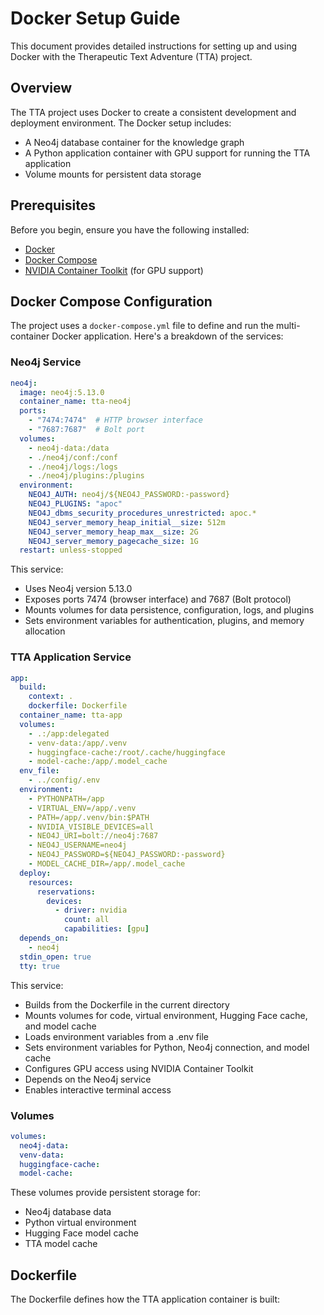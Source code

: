 # Docker Setup Guide

This document provides detailed instructions for setting up and using Docker with the Therapeutic Text Adventure (TTA) project.

## Overview

The TTA project uses Docker to create a consistent development and deployment environment. The Docker setup includes:

- A Neo4j database container for the knowledge graph
- A Python application container with GPU support for running the TTA application
- Volume mounts for persistent data storage

## Prerequisites

Before you begin, ensure you have the following installed:

- [Docker](https://docs.docker.com/get-docker/)
- [Docker Compose](https://docs.docker.com/compose/install/)
- [NVIDIA Container Toolkit](https://docs.nvidia.com/datacenter/cloud-native/container-toolkit/install-guide.html) (for GPU support)

## Docker Compose Configuration

The project uses a `docker-compose.yml` file to define and run the multi-container Docker application. Here's a breakdown of the services:

### Neo4j Service

```yaml
neo4j:
  image: neo4j:5.13.0
  container_name: tta-neo4j
  ports:
    - "7474:7474"  # HTTP browser interface
    - "7687:7687"  # Bolt port
  volumes:
    - neo4j-data:/data
    - ./neo4j/conf:/conf
    - ./neo4j/logs:/logs
    - ./neo4j/plugins:/plugins
  environment:
    NEO4J_AUTH: neo4j/${NEO4J_PASSWORD:-password}
    NEO4J_PLUGINS: "apoc"
    NEO4J_dbms_security_procedures_unrestricted: apoc.*
    NEO4J_server_memory_heap_initial__size: 512m
    NEO4J_server_memory_heap_max__size: 2G
    NEO4J_server_memory_pagecache_size: 1G
  restart: unless-stopped
```

This service:
- Uses Neo4j version 5.13.0
- Exposes ports 7474 (browser interface) and 7687 (Bolt protocol)
- Mounts volumes for data persistence, configuration, logs, and plugins
- Sets environment variables for authentication, plugins, and memory allocation

### TTA Application Service

```yaml
app:
  build:
    context: .
    dockerfile: Dockerfile
  container_name: tta-app
  volumes:
    - .:/app:delegated
    - venv-data:/app/.venv
    - huggingface-cache:/root/.cache/huggingface
    - model-cache:/app/.model_cache
  env_file:
    - ../config/.env
  environment:
    - PYTHONPATH=/app
    - VIRTUAL_ENV=/app/.venv
    - PATH=/app/.venv/bin:$PATH
    - NVIDIA_VISIBLE_DEVICES=all
    - NEO4J_URI=bolt://neo4j:7687
    - NEO4J_USERNAME=neo4j
    - NEO4J_PASSWORD=${NEO4J_PASSWORD:-password}
    - MODEL_CACHE_DIR=/app/.model_cache
  deploy:
    resources:
      reservations:
        devices:
          - driver: nvidia
            count: all
            capabilities: [gpu]
  depends_on:
    - neo4j
  stdin_open: true
  tty: true
```

This service:
- Builds from the Dockerfile in the current directory
- Mounts volumes for code, virtual environment, Hugging Face cache, and model cache
- Loads environment variables from a .env file
- Sets environment variables for Python, Neo4j connection, and model cache
- Configures GPU access using NVIDIA Container Toolkit
- Depends on the Neo4j service
- Enables interactive terminal access

### Volumes

```yaml
volumes:
  neo4j-data:
  venv-data:
  huggingface-cache:
  model-cache:
```

These volumes provide persistent storage for:
- Neo4j database data
- Python virtual environment
- Hugging Face model cache
- TTA model cache

## Dockerfile

The Dockerfile defines how the TTA application container is built:

```dockerfile